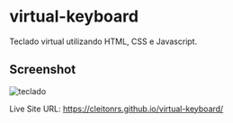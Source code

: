# virtual-keyboard

Teclado virtual utilizando HTML, CSS e Javascript.

## Screenshot

![teclado](https://user-images.githubusercontent.com/62728037/150882253-69de196b-3c5f-4971-a514-7429cad37ea0.png)


Live Site URL: https://cleitonrs.github.io/virtual-keyboard/

